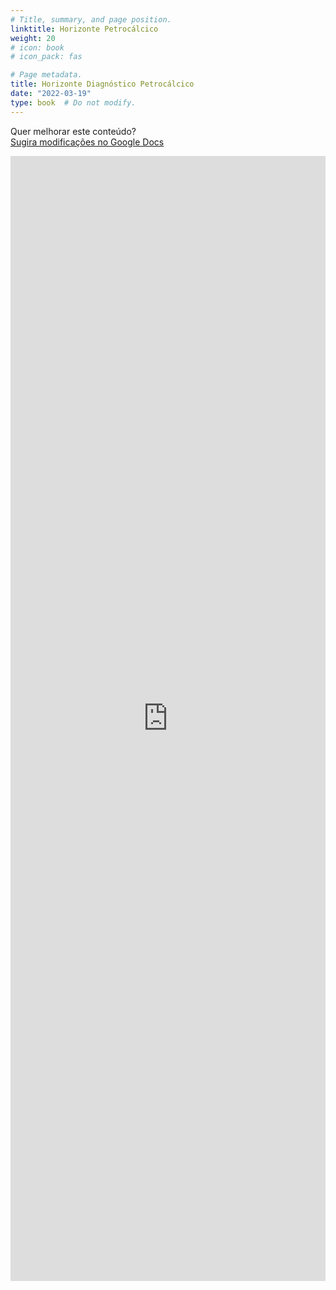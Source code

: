 ```yaml
---
# Title, summary, and page position.
linktitle: Horizonte Petrocálcico
weight: 20
# icon: book
# icon_pack: fas

# Page metadata.
title: Horizonte Diagnóstico Petrocálcico
date: "2022-03-19"
type: book  # Do not modify.
---
```


Quer melhorar este conteúdo?<br>
[<i class="fa fa-edit" aria-hidden="true"></i> Sugira modificações no Google Docs][edit]

[edit]: https://docs.google.com/document/d/1HHZjtmynZh5N6RywMtLZOmCZhoNemGsBl6BUwFrQzLE/edit?usp=sharing

<iframe frameborder="0" style="width: 100%; height: 1800px" src="https://docs.google.com/document/d/e/2PACX-1vQFWBbklkOQRxYDLnrzPIrGTyIWheZ1BCNWotvLgEYNR-C_fQ5gTdXu0i4r8hgb8u7CKWULwnrTbzWd/pub?embedded=true"></iframe>

